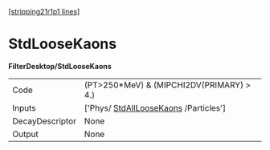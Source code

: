 [[stripping21r1p1 lines]](./stripping21r1p1-index)

# StdLooseKaons

**FilterDesktop/StdLooseKaons**

|                 |                                                                               |
|-----------------|-------------------------------------------------------------------------------|
| Code            | (PT\>250\*MeV) & (MIPCHI2DV(PRIMARY) \> 4.)                                   |
| Inputs          | ['Phys/ [StdAllLooseKaons](./stripping21r1p1-stdallloosekaons) /Particles'] |
| DecayDescriptor | None                                                                          |
| Output          | None                                                                          |
